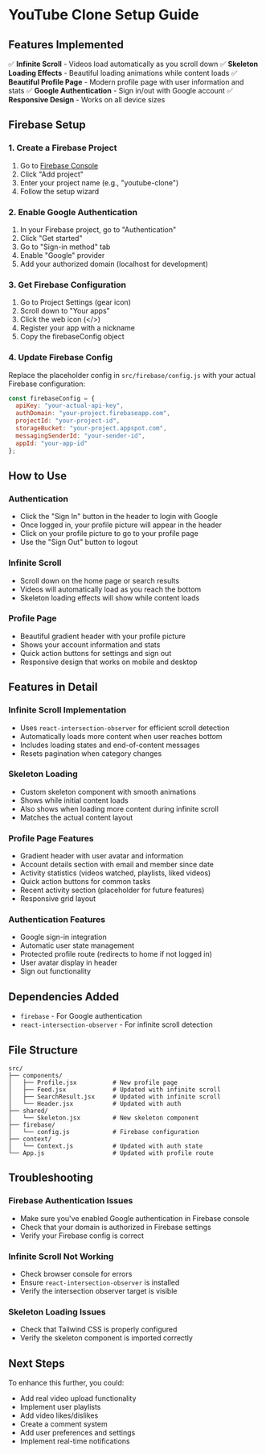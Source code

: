 # YouTube Clone Setup Guide

## Features Implemented

✅ **Infinite Scroll** - Videos load automatically as you scroll down
✅ **Skeleton Loading Effects** - Beautiful loading animations while content loads
✅ **Beautiful Profile Page** - Modern profile page with user information and stats
✅ **Google Authentication** - Sign in/out with Google account
✅ **Responsive Design** - Works on all device sizes

## Firebase Setup

### 1. Create a Firebase Project

1. Go to [Firebase Console](https://console.firebase.google.com/)
2. Click "Add project"
3. Enter your project name (e.g., "youtube-clone")
4. Follow the setup wizard

### 2. Enable Google Authentication

1. In your Firebase project, go to "Authentication"
2. Click "Get started"
3. Go to "Sign-in method" tab
4. Enable "Google" provider
5. Add your authorized domain (localhost for development)

### 3. Get Firebase Configuration

1. Go to Project Settings (gear icon)
2. Scroll down to "Your apps"
3. Click the web icon (</>)
4. Register your app with a nickname
5. Copy the firebaseConfig object

### 4. Update Firebase Config

Replace the placeholder config in `src/firebase/config.js` with your actual Firebase configuration:

```javascript
const firebaseConfig = {
  apiKey: "your-actual-api-key",
  authDomain: "your-project.firebaseapp.com",
  projectId: "your-project-id",
  storageBucket: "your-project.appspot.com",
  messagingSenderId: "your-sender-id",
  appId: "your-app-id"
};
```

## How to Use

### Authentication
- Click the "Sign In" button in the header to login with Google
- Once logged in, your profile picture will appear in the header
- Click on your profile picture to go to your profile page
- Use the "Sign Out" button to logout

### Infinite Scroll
- Scroll down on the home page or search results
- Videos will automatically load as you reach the bottom
- Skeleton loading effects will show while content loads

### Profile Page
- Beautiful gradient header with your profile picture
- Shows your account information and stats
- Quick action buttons for settings and sign out
- Responsive design that works on mobile and desktop

## Features in Detail

### Infinite Scroll Implementation
- Uses `react-intersection-observer` for efficient scroll detection
- Automatically loads more content when user reaches bottom
- Includes loading states and end-of-content messages
- Resets pagination when category changes

### Skeleton Loading
- Custom skeleton component with smooth animations
- Shows while initial content loads
- Also shows when loading more content during infinite scroll
- Matches the actual content layout

### Profile Page Features
- Gradient header with user avatar and information
- Account details section with email and member since date
- Activity statistics (videos watched, playlists, liked videos)
- Quick action buttons for common tasks
- Recent activity section (placeholder for future features)
- Responsive grid layout

### Authentication Features
- Google sign-in integration
- Automatic user state management
- Protected profile route (redirects to home if not logged in)
- User avatar display in header
- Sign out functionality

## Dependencies Added

- `firebase` - For Google authentication
- `react-intersection-observer` - For infinite scroll detection

## File Structure

```
src/
├── components/
│   ├── Profile.jsx          # New profile page
│   ├── Feed.jsx             # Updated with infinite scroll
│   ├── SearchResult.jsx     # Updated with infinite scroll
│   └── Header.jsx           # Updated with auth
├── shared/
│   └── Skeleton.jsx         # New skeleton component
├── firebase/
│   └── config.js            # Firebase configuration
├── context/
│   └── Context.js           # Updated with auth state
└── App.js                   # Updated with profile route
```

## Troubleshooting

### Firebase Authentication Issues
- Make sure you've enabled Google authentication in Firebase console
- Check that your domain is authorized in Firebase settings
- Verify your Firebase config is correct

### Infinite Scroll Not Working
- Check browser console for errors
- Ensure `react-intersection-observer` is installed
- Verify the intersection observer target is visible

### Skeleton Loading Issues
- Check that Tailwind CSS is properly configured
- Verify the skeleton component is imported correctly

## Next Steps

To enhance this further, you could:
- Add real video upload functionality
- Implement user playlists
- Add video likes/dislikes
- Create a comment system
- Add user preferences and settings
- Implement real-time notifications 